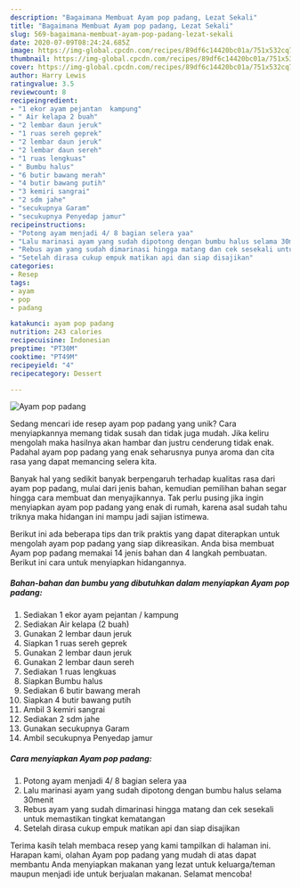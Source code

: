 ```yaml
---
description: "Bagaimana Membuat Ayam pop padang, Lezat Sekali"
title: "Bagaimana Membuat Ayam pop padang, Lezat Sekali"
slug: 569-bagaimana-membuat-ayam-pop-padang-lezat-sekali
date: 2020-07-09T08:24:24.685Z
image: https://img-global.cpcdn.com/recipes/89df6c14420bc01a/751x532cq70/ayam-pop-padang-foto-resep-utama.jpg
thumbnail: https://img-global.cpcdn.com/recipes/89df6c14420bc01a/751x532cq70/ayam-pop-padang-foto-resep-utama.jpg
cover: https://img-global.cpcdn.com/recipes/89df6c14420bc01a/751x532cq70/ayam-pop-padang-foto-resep-utama.jpg
author: Harry Lewis
ratingvalue: 3.5
reviewcount: 8
recipeingredient:
- "1 ekor ayam pejantan  kampung"
- " Air kelapa 2 buah"
- "2 lembar daun jeruk"
- "1 ruas sereh geprek"
- "2 lembar daun jeruk"
- "2 lembar daun sereh"
- "1 ruas lengkuas"
- " Bumbu halus"
- "6 butir bawang merah"
- "4 butir bawang putih"
- "3 kemiri sangrai"
- "2 sdm jahe"
- "secukupnya Garam"
- "secukupnya Penyedap jamur"
recipeinstructions:
- "Potong ayam menjadi 4/ 8 bagian selera yaa"
- "Lalu marinasi ayam yang sudah dipotong dengan bumbu halus selama 30menit"
- "Rebus ayam yang sudah dimarinasi hingga matang dan cek sesekali untuk memastikan tingkat kematangan"
- "Setelah dirasa cukup empuk matikan api dan siap disajikan"
categories:
- Resep
tags:
- ayam
- pop
- padang

katakunci: ayam pop padang 
nutrition: 243 calories
recipecuisine: Indonesian
preptime: "PT30M"
cooktime: "PT49M"
recipeyield: "4"
recipecategory: Dessert

---
```



![Ayam pop padang](https://img-global.cpcdn.com/recipes/89df6c14420bc01a/751x532cq70/ayam-pop-padang-foto-resep-utama.jpg)

Sedang mencari ide resep ayam pop padang yang unik? Cara menyiapkannya memang tidak susah dan tidak juga mudah. Jika keliru mengolah maka hasilnya akan hambar dan justru cenderung tidak enak. Padahal ayam pop padang yang enak seharusnya punya aroma dan cita rasa yang dapat memancing selera kita.



Banyak hal yang sedikit banyak berpengaruh terhadap kualitas rasa dari ayam pop padang, mulai dari jenis bahan, kemudian pemilihan bahan segar hingga cara membuat dan menyajikannya. Tak perlu pusing jika ingin menyiapkan ayam pop padang yang enak di rumah, karena asal sudah tahu triknya maka hidangan ini mampu jadi sajian istimewa.


Berikut ini ada beberapa tips dan trik praktis yang dapat diterapkan untuk mengolah ayam pop padang yang siap dikreasikan. Anda bisa membuat Ayam pop padang memakai 14 jenis bahan dan 4 langkah pembuatan. Berikut ini cara untuk menyiapkan hidangannya.

<!--inarticleads1-->

##### Bahan-bahan dan bumbu yang dibutuhkan dalam menyiapkan Ayam pop padang:

1. Sediakan 1 ekor ayam pejantan / kampung
1. Sediakan  Air kelapa (2 buah)
1. Gunakan 2 lembar daun jeruk
1. Siapkan 1 ruas sereh geprek
1. Gunakan 2 lembar daun jeruk
1. Gunakan 2 lembar daun sereh
1. Sediakan 1 ruas lengkuas
1. Siapkan  Bumbu halus
1. Sediakan 6 butir bawang merah
1. Siapkan 4 butir bawang putih
1. Ambil 3 kemiri sangrai
1. Sediakan 2 sdm jahe
1. Gunakan secukupnya Garam
1. Ambil secukupnya Penyedap jamur




<!--inarticleads2-->

##### Cara menyiapkan Ayam pop padang:

1. Potong ayam menjadi 4/ 8 bagian selera yaa
1. Lalu marinasi ayam yang sudah dipotong dengan bumbu halus selama 30menit
1. Rebus ayam yang sudah dimarinasi hingga matang dan cek sesekali untuk memastikan tingkat kematangan
1. Setelah dirasa cukup empuk matikan api dan siap disajikan




Terima kasih telah membaca resep yang kami tampilkan di halaman ini. Harapan kami, olahan Ayam pop padang yang mudah di atas dapat membantu Anda menyiapkan makanan yang lezat untuk keluarga/teman maupun menjadi ide untuk berjualan makanan. Selamat mencoba!
